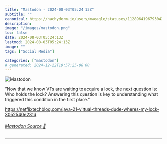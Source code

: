 ```yaml
---
title: "Mastodon - 2024-08-03T05:24:13Z"
subtitle: ""
canonical: https://hachyderm.io/users/mweagle/statuses/112896419679304277
description:
image: "/images/mastodon.png"
toc: false
date: 2024-08-03T05:24:13Z
lastmod: 2024-08-03T05:24:13Z
image: ""
tags: ["Social Media"]

categories: ["mastodon"]
# generated: 2024-12-22T19:57:25-08:00
---
```

![Mastodon](/images/mastodon.png)

<p>”Now that we know VTs are waiting to acquire a lock, the next question is: Who holds the lock? Answering this question is key to understanding what triggered this condition in the first place.”</p><p><a href="https://netflixtechblog.com/java-21-virtual-threads-dude-wheres-my-lock-3052540e231d" target="_blank" rel="nofollow noopener noreferrer" translate="no"><span class="invisible">https://</span><span class="ellipsis">netflixtechblog.com/java-21-vi</span><span class="invisible">rtual-threads-dude-wheres-my-lock-3052540e231d</span></a></p>


###### [Mastodon Source 🐘](https://hachyderm.io/@mweagle/112896419679304277)

___
